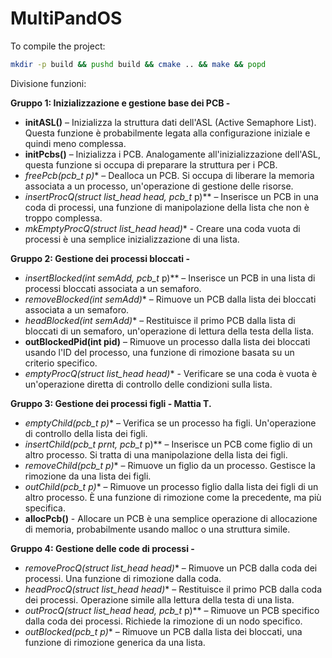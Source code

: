 # MultiPandOS

To compile the project:
```bash
mkdir -p build && pushd build && cmake .. && make && popd
```

Divisione funzioni:

**Gruppo 1: Inizializzazione e gestione base dei PCB -**
- **initASL()** – Inizializza la struttura dati dell'ASL (Active Semaphore List). Questa funzione è probabilmente legata alla configurazione iniziale e quindi meno complessa.
- **initPcbs()** – Inizializza i PCB. Analogamente all'inizializzazione dell'ASL, questa funzione si occupa di preparare la struttura per i PCB.
- **freePcb(pcb_t* p)** – Dealloca un PCB. Si occupa di liberare la memoria associata a un processo, un'operazione di gestione delle risorse.
- **insertProcQ(struct list_head* head, pcb_t* p)** – Inserisce un PCB in una coda di processi, una funzione di manipolazione della lista che non è troppo complessa.
- **mkEmptyProcQ(struct list_head* head)** - Creare una coda vuota di processi è una semplice inizializzazione di una lista.

**Gruppo 2: Gestione dei processi bloccati -**
- **insertBlocked(int* semAdd, pcb_t* p)** – Inserisce un PCB in una lista di processi bloccati associata a un semaforo.
- **removeBlocked(int* semAdd)** – Rimuove un PCB dalla lista dei bloccati associata a un semaforo.
- **headBlocked(int* semAdd)** – Restituisce il primo PCB dalla lista di bloccati di un semaforo, un'operazione di lettura della testa della lista.
- **outBlockedPid(int pid)** – Rimuove un processo dalla lista dei bloccati usando l'ID del processo, una funzione di rimozione basata su un criterio specifico.
- **emptyProcQ(struct list_head* head)** - Verificare se una coda è vuota è un'operazione diretta di controllo delle condizioni sulla lista.

**Gruppo 3: Gestione dei processi figli - Mattia T.**
- **emptyChild(pcb_t* p)** – Verifica se un processo ha figli. Un'operazione di controllo della lista dei figli.
- **insertChild(pcb_t* prnt, pcb_t* p)** – Inserisce un PCB come figlio di un altro processo. Si tratta di una manipolazione della lista dei figli.
- **removeChild(pcb_t* p)** – Rimuove un figlio da un processo. Gestisce la rimozione da una lista dei figli.
- **outChild(pcb_t* p)** – Rimuove un processo figlio dalla lista dei figli di un altro processo. È una funzione di rimozione come la precedente, ma più specifica.
- **allocPcb()** - Allocare un PCB è una semplice operazione di allocazione di memoria, probabilmente usando malloc o una struttura simile.

**Gruppo 4: Gestione delle code di processi -**
- **removeProcQ(struct list_head* head)** – Rimuove un PCB dalla coda dei processi. Una funzione di rimozione dalla coda.
- **headProcQ(struct list_head* head)** – Restituisce il primo PCB dalla coda dei processi. Operazione simile alla lettura della testa di una lista.
- **outProcQ(struct list_head* head, pcb_t* p)** – Rimuove un PCB specifico dalla coda dei processi. Richiede la rimozione di un nodo specifico.
- **outBlocked(pcb_t* p)** – Rimuove un PCB dalla lista dei bloccati, una funzione di rimozione generica da una lista.
